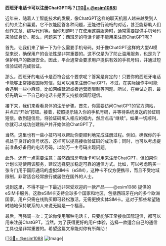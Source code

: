 **西班牙电话卡可以注册ChatGPT吗？[[TG💪+ @esim1088](https://t.me/s/esim1088)]**

近年来，随着人工智能技术的发展，像ChatGPT这样的聊天机器人越来越受到人们的关注和喜爱。它不仅能回答各种问题，还能进行流畅的对话，甚至能帮助人们创作文章、编写代码等。但你知道吗？在使用这类服务时，通常需要提供手机号码来验证身份。那么，问题来了：西班牙的电话卡能不能用来注册ChatGPT呢？

首先，让我们来了解一下为什么需要手机号码。对于像ChatGPT这样的大型AI模型来说，确保用户的合法性是非常重要的。这不仅是为了防止滥用服务，也是为了保护用户的数据安全。因此，平台通常会要求用户提供有效的手机号码，并通过短信验证码完成验证。

那么，西班牙的电话卡是否符合这个要求呢？答案是肯定的！只要你的西班牙电话卡能够正常接收国际短信，就可以用来注册ChatGPT。不过，在实际操作中可能会遇到一些小麻烦，比如网络延迟或者运营商限制等问题。所以，在尝试之前，最好先确认一下自己的电话卡是否支持接收国际短信。

接下来，我们来看看具体的注册步骤。首先，你需要访问ChatGPT的官方网站，并点击“开始”按钮。接着，按照提示输入你的手机号码，并等待系统发送的验证码短信。收到短信后，将验证码填入相应的框内，然后点击“继续”。如果一切顺利，你就可以成功创建账户并开始体验ChatGPT了。

当然，这里也有一些小技巧可以帮助你更顺利地完成注册过程。例如，确保你的手机处于良好的信号状态，这样可以提高接收验证码的成功率；同时，也可以考虑提前准备好备用的电话号码，以防万一主号码出现问题。

此外，还有一点需要注意：虽然西班牙电话卡可以用来注册ChatGPT，但如果你计划长期使用该服务，建议选择更加稳定可靠的通信方式。比如，可以考虑购买一张专门用于国际通讯的虚拟SIM卡（eSIM），这种卡不仅方便携带，而且不受地域限制，非常适合经常旅行或居住在国外的人士。

说到这里，不得不提一下最近非常受欢迎的一款产品——@esim1088 提供的eSIM卡服务。这款eSIM卡支持全球多个国家和地区，包括西班牙在内的多个欧洲国家，用户只需在线购买即可轻松激活，无需更换实体SIM卡。这对于那些希望随时随地保持联系的人来说无疑是一个福音。

最后，再强调一次：无论你使用哪种电话卡，只要能够正常接收国际短信，都可以用来注册ChatGPT。当然，为了获得更好的用户体验，选择一款适合自己的通信工具也是非常重要的。希望这篇文章能对你有所帮助！

[[TG💪+ @esim1088](https://t.me/s/esim1088) ![Image](https://i.postimg.cc/4NQfJmqS/Snipaste-2025-05-13-00-14-12.png)]